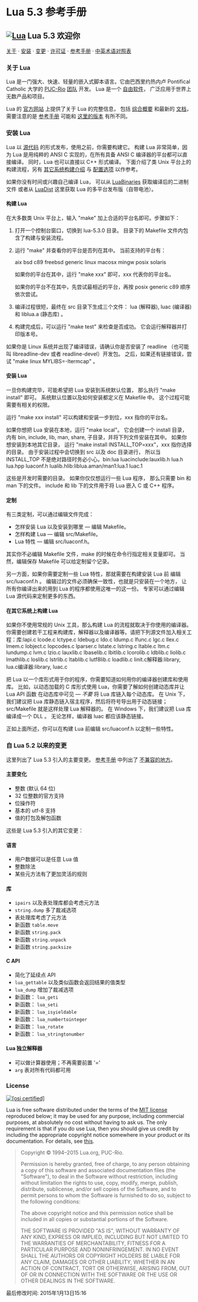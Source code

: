 # Lua 5.3 参考手册

## [![Lua](http://www.runoob.com/manual/lua53doc/logo.gif)](http://www.lua.org/) Lua 5.3 欢迎你

[关于](http://www.runoob.com/manual/lua53doc/#about) · [安装](http://www.runoob.com/manual/lua53doc/#install) · [变更](http://www.runoob.com/manual/lua53doc/#changes) · [许可证](http://www.runoob.com/manual/lua53doc/#license) · [参考手册](http://www.runoob.com/manual/lua53doc/contents.html) · [中英术语对照表](http://www.runoob.com/manual/lua53doc/glossary.html)

### 关于 Lua

Lua 是一门强大、快速、轻量的嵌入式脚本语言。它由巴西里约热内卢 Pontifical Catholic 大学的 [PUC-Rio](http://www.puc-rio.br/) [团队](http://www.lua.org/authors.html) 开发。 Lua 是一个 [自由软件](http://www.runoob.com/manual/lua53doc/#license)， 广泛应用于世界上无数产品和项目。

Lua 的 [官方网站](http://www.lua.org/) 上提供了关于 Lua 的完整信息， 包括 [综合概要](http://www.lua.org/about.html) 和最新的 [文档](http://www.lua.org/docs.html)， 需要注意的是 [参考手册](http://www.lua.org/manual/5.3/) 可能和 [这里的版本](http://www.runoob.com/manual/lua53doc/contents.html) 有所不同。

### 安装 Lua

Lua 以 [源代码](http://www.lua.org/ftp/) 的形式发布，使用之前，你需要构建它。 构建 Lua 非常简单，因为 Lua 是用纯粹的 ANSI C 实现的，在所有具备 ANSI C 编译器的平台都可以直接编译。 同时，Lua 也可以直接以 C++ 形式编译。 下面介绍了类 Unix 平台上的构建流程，另有 [其它系统构建介绍](http://www.runoob.com/manual/lua53doc/#other) 与 [配置选项](http://www.runoob.com/manual/lua53doc/#customization) 以作参考。

如果你没有时间或兴趣自己编译 Lua， 可以从 [LuaBinaries](http://lua-users.org/wiki/LuaBinaries) 获取编译后的二进制文件 或者从 [LuaDist](http://luadist.org/) 这里获取 Lua 的多平台发布版（自带电池）。

#### 构建 Lua

在大多数类 Unix 平台上，输入 "make" 加上合适的平台名即可。步骤如下：

1. 打开一个控制台窗口，切换到 lua-5.3.0 目录。 目录下的 Makefile 文件内包含了构建与安装流程。
2. 运行 "make" 并查看你的平台是否列在其中。 当前支持的平台有：

   aix bsd c89 freebsd generic linux macosx mingw posix solaris

   如果你的平台在其中，运行 "make xxx" 即可，xxx 代表你的平台名。

   如果你的平台不在其中，先尝试最相近的平台，再按 posix generic c89 顺序依次尝试。

3. 编译过程很短，最终在 src 目录下生成三个文件： lua \(解释器\), luac \(编译器\)和 liblua.a \(静态库\) 。
4. 构建完成后，可以运行 "make test" 来检查是否成功。 它会运行解释器并打印版本号。

如果你是 Linux 系统并出现了编译错误，请确认你是否安装了 readline （也可能叫 libreadline-dev 或者 readline-devel）开发包。 之后，如果还有链接错误，尝试 "make linux MYLIBS=-ltermcap" 。

#### 安装 Lua

一旦你构建完毕，可能希望把 Lua 安装到系统默认位置， 那么执行 "make install" 即可。 系统默认位置以及如何安装都定义在 Makefile 中。 这个过程可能需要有相关的权限。

运行 "make xxx install" 可以构建和安装一步到位，xxx 指你的平台名。

如果你想把 Lua 安装在本地，运行 "make local"。 它会创建一个 install 目录，内有 bin, include, lib, man, share, 子目录，并将下列文件安装在其中。 如果你想安装到本地其它目录， 运行 "make install INSTALL\_TOP=xxx"，xxx 指你选择的目录。 由于安装过程中会切换到 src 以及 doc 目录进行， 所以当 INSTALL\_TOP 不是绝对路径时务必小心。bin:lua luacinclude:lauxlib.h lua.h lua.hpp luaconf.h lualib.hlib:liblua.aman/man1:lua.1 luac.1

这些是开发时需要的目录。 如果你仅仅想运行一些 Lua 程序， 那么只需要 bin 和 man 下的文件。 include 和 lib 下的文件用于将 Lua 嵌入 C 或 C++ 程序。

#### 定制

有三类定制，可以通过编辑文件完成：

* 怎样安装 Lua 以及安装到哪里 — 编辑 Makefile。
* 怎样构建 Lua — 编辑 src/Makefile。
* Lua 特性 — 编辑 src/luaconf.h。

其实你不必编辑 Makefile 文件，make 的时候在命令行指定相关变量即可。 当然，编辑保存 Makefile 可以给定制留个记录。

另一方面，如果你需要定制一些 Lua 特性，那就需要在构建安装 Lua 前 编辑 src/luaconf.h 。 编辑过的文件必须确保一致性，也就是只安装在一个地方， 让所有你编译出来的用到 Lua 的程序都使用这唯一的这一份。 专家可以通过编辑 Lua 源代码来定制更多的东西。

#### 在其它系统上构建 Lua

如果你不使用常规的 Unix 工具，那么构建 Lua 的流程就取决于你使用的编译器。 你需要创建若干工程来构建库，解释器以及编译器等。请把下列源文件加入相关工程：库:lapi.c lcode.c lctype.c ldebug.c ldo.c ldump.c lfunc.c lgc.c llex.c lmem.c lobject.c lopcodes.c lparser.c lstate.c lstring.c ltable.c ltm.c lundump.c lvm.c lzio.c lauxlib.c lbaselib.c lbitlib.c lcorolib.c ldblib.c liolib.c lmathlib.c loslib.c lstrlib.c ltablib.c lutf8lib.c loadlib.c linit.c解释器:library, lua.c编译器:library, luac.c

把 Lua 以一个库形式用于你的程序，你需要知道如何用你的编译器创建库和使用库。 比如，以动态加载的 C 库形式使用 Lua，你需要了解如何创建动态库并让 Lua API 函数 在动态库中可见 — _不要_ 将 Lua 库链入每个动态库。 在 Unix 下，我们建议把 Lua 库静态链入宿主程序，然后将符号导出用于动态链接； src/Makefile 就是这样处理 Lua 解释器的。 在 Windows 下，我们建议把 Lua 库编译成一个 DLL 。 无论怎样，编译器 luac 都应该静态链接。

正如上面所述，你可以在构建 Lua 前编辑 src/luaconf.h 以定制一些特性。

### 自 Lua 5.2 以来的变更

这里列出了 Lua 5.3 引入的主要变更。 [参考手册](http://www.runoob.com/manual/lua53doc/contents.html) 中列出了 [不兼容的地方](http://www.runoob.com/manual/lua53doc/manual.html#8)。

#### 主要变化

* 整数 \(默认 64 位\)
* 32 位整数的官方支持
* 位操作符
* 基本的 utf-8 支持
* 值的打包及解包函数

这些是 Lua 5.3 引入的其它变更：

#### 语言

* 用户数据可以是任意 Lua 值
* 整数除法
* 某些元方法有了更加灵活的规则

#### 库

* `ipairs` 以及表处理库都会考虑元方法
* `string.dump` 多了裁减选项
* 表处理库考虑了元方法
* 新函数 `table.move`
* 新函数 `string.pack`
* 新函数 `string.unpack`
* 新函数 `string.packsize`

#### C API

* 简化了延续点 API
* `lua_gettable` 以及类似函数会返回结果的值类型
* `lua_dump` 增加了裁减选项
* 新函数： `lua_geti`
* 新函数： `lua_seti`
* 新函数： `lua_isyieldable`
* 新函数： `lua_numbertointeger`
* 新函数： `lua_rotate`
* 新函数： `lua_stringtonumber`

#### Lua 独立解释器

* 可以做计算器使用；不再需要前置 '='
* `arg` 表对所有代码都可用

### License

[![\[osi certified\]](http://www.runoob.com/manual/lua53doc/osi-certified-72x60.png)](http://www.opensource.org/docs/definition.php)

Lua is free software distributed under the terms of the [MIT license](http://www.opensource.org/licenses/mit-license.html) reproduced below; it may be used for any purpose, including commercial purposes, at absolutely no cost without having to ask us. The only requirement is that if you do use Lua, then you should give us credit by including the appropriate copyright notice somewhere in your product or its documentation. For details, see [this](http://www.lua.org/license.html).

> Copyright © 1994–2015 Lua.org, PUC-Rio.
>
> Permission is hereby granted, free of charge, to any person obtaining a copy of this software and associated documentation files \(the "Software"\), to deal in the Software without restriction, including without limitation the rights to use, copy, modify, merge, publish, distribute, sublicense, and/or sell copies of the Software, and to permit persons to whom the Software is furnished to do so, subject to the following conditions:
>
> The above copyright notice and this permission notice shall be included in all copies or substantial portions of the Software.
>
> THE SOFTWARE IS PROVIDED "AS IS", WITHOUT WARRANTY OF ANY KIND, EXPRESS OR IMPLIED, INCLUDING BUT NOT LIMITED TO THE WARRANTIES OF MERCHANTABILITY, FITNESS FOR A PARTICULAR PURPOSE AND NONINFRINGEMENT. IN NO EVENT SHALL THE AUTHORS OR COPYRIGHT HOLDERS BE LIABLE FOR ANY CLAIM, DAMAGES OR OTHER LIABILITY, WHETHER IN AN ACTION OF CONTRACT, TORT OR OTHERWISE, ARISING FROM, OUT OF OR IN CONNECTION WITH THE SOFTWARE OR THE USE OR OTHER DEALINGS IN THE SOFTWARE.

最后修改时间: 2015年1月13日15:16

